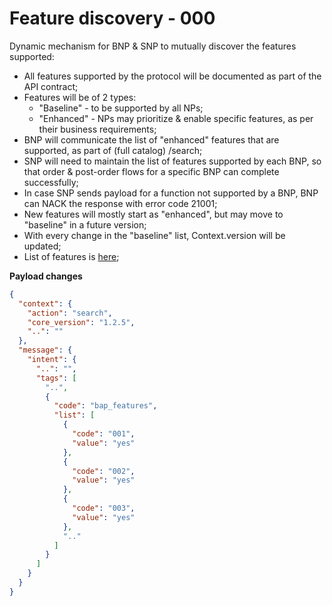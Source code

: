 # Feature discovery - 000

Dynamic mechanism for BNP & SNP to mutually discover the features supported:

- All features supported by the protocol will be documented as part of the API contract;
- Features will be of 2 types:
  - "Baseline" - to be supported by all NPs;
  - "Enhanced" - NPs may prioritize & enable specific features, as per their business requirements;
- BNP will communicate the list of "enhanced" features that are supported, as part of (full catalog) /search;
- SNP will need to maintain the list of features supported by each BNP, so that order & post-order flows for a specific BNP can complete successfully;
- In case SNP sends payload for a function not supported by a BNP, BNP can NACK the response with error code 21001;
- New features will mostly start as "enhanced", but may move to "baseline" in a future version;
- With every change in the "baseline" list, Context.version will be updated;
- List of features is [here](?tab=t.l0ok918e7rc3#heading=h.bsfp9wulewwf);

**Payload changes**

```json
{
  "context": {
    "action": "search",
    "core_version": "1.2.5",
    "..": ""
  },
  "message": {
    "intent": {
      "..": "",
      "tags": [
        "..",
        {
          "code": "bap_features",
          "list": [
            {
              "code": "001",
              "value": "yes"
            },
            {
              "code": "002",
              "value": "yes"
            },
            {
              "code": "003",
              "value": "yes"
            },
            ".."
          ]
        }
      ]
    }
  }
}
```